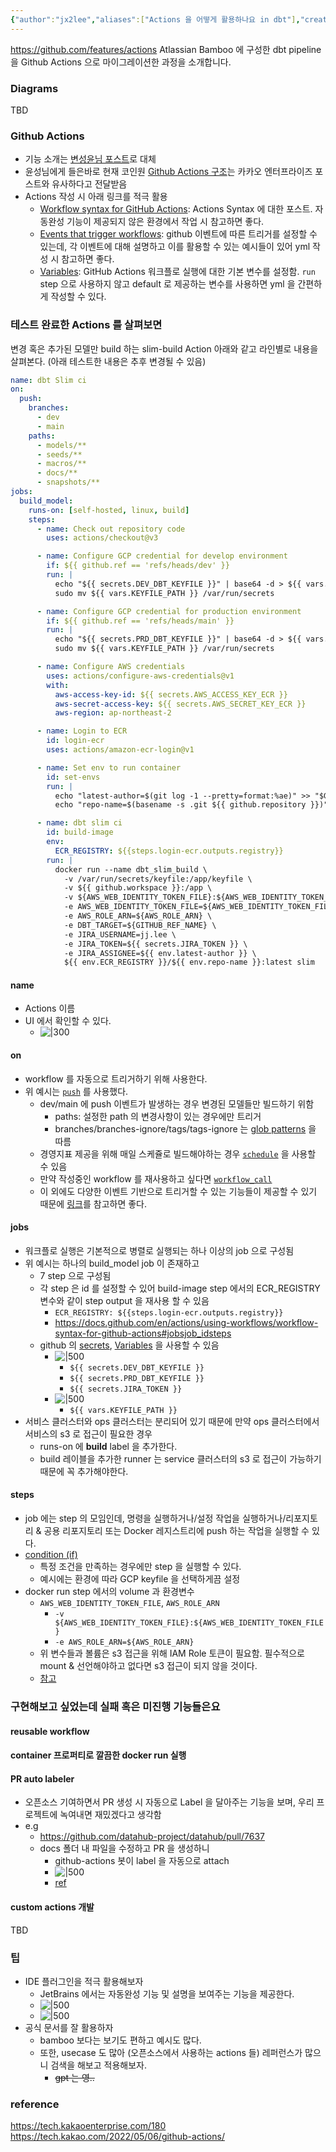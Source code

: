 ```yaml
---
{"author":"jx2lee","aliases":["Actions 을 어떻게 활용하나요 in dbt"],"created":"","last-updated":"2023-08-03 14:25","tags":["dbt, cicd"],"dg-publish":true,"permalink":"/github-actions-in-data/","dgPassFrontmatter":true,"updated":""}
---
```



https://github.com/features/actions
Atlassian Bamboo 에 구성한 dbt pipeline 을 Github Actions 으로 마이그레이션한 과정을 소개합니다.

### Diagrams
TBD

### Github Actions
- 기능 소개는 [변성윤님 포스트](https://zzsza.github.io/development/2020/06/06/github-action/)로 대체
- 윤성님에게 들은바로 현재 코인원 [Github Actions 구조](https://tech.kakao.com/2022/05/06/github-actions/)는 카카오 엔터프라이즈 포스트와 유사하다고 전달받음
- Actions 작성 시 아래 링크를 적극 활용
	- [Workflow syntax for GitHub Actions](https://docs.github.com/en/actions/using-workflows/workflow-syntax-for-github-actions): Actions Syntax 에 대한 포스트. 자동완성 기능이 제공되지 않은 환경에서 작업 시 참고하면 좋다.
	- [Events that trigger workflows](https://docs.github.com/en/actions/using-workflows/events-that-trigger-workflows): github 이벤트에 따른 트리거를 설정할 수 있는데, 각 이벤트에 대해 설명하고 이를 활용할 수 있는 예시들이 있어 yml 작성 시 참고하면 좋다.
	- [Variables](https://docs.github.com/en/actions/learn-github-actions/variables): GitHub Actions 워크플로 실행에 대한 기본 변수를 설정함. `run` step 으로 사용하지 않고 default 로 제공하는 변수를 사용하면 yml 을 간편하게 작성할 수 있다.

### 테스트 완료한 Actions 를 살펴보면
변경 혹은 추가된 모델만 build 하는 slim-build Action 아래와 같고 라인별로 내용을 살펴본다.
(아래 테스트한 내용은 추후 변경될 수 있음)

```yaml
name: dbt Slim ci
on:
  push:
    branches:
      - dev
      - main
    paths:
      - models/**
      - seeds/**
      - macros/**
      - docs/**
      - snapshots/**
jobs:
  build_model:
    runs-on: [self-hosted, linux, build]
    steps:
      - name: Check out repository code
        uses: actions/checkout@v3

      - name: Configure GCP credential for develop environment
        if: ${{ github.ref == 'refs/heads/dev' }}
        run: |
          echo "${{ secrets.DEV_DBT_KEYFILE }}" | base64 -d > ${{ vars.KEYFILE_PATH }}
          sudo mv ${{ vars.KEYFILE_PATH }} /var/run/secrets

      - name: Configure GCP credential for production environment
        if: ${{ github.ref == 'refs/heads/main' }}
        run: |
          echo "${{ secrets.PRD_DBT_KEYFILE }}" | base64 -d > ${{ vars.KEYFILE_PATH }}
          sudo mv ${{ vars.KEYFILE_PATH }} /var/run/secrets

      - name: Configure AWS credentials
        uses: actions/configure-aws-credentials@v1
        with:
          aws-access-key-id: ${{ secrets.AWS_ACCESS_KEY_ECR }}
          aws-secret-access-key: ${{ secrets.AWS_SECRET_KEY_ECR }}
          aws-region: ap-northeast-2

      - name: Login to ECR
        id: login-ecr
        uses: actions/amazon-ecr-login@v1

      - name: Set env to run container
        id: set-envs
        run: |
          echo "latest-author=$(git log -1 --pretty=format:%ae)" >> "$GITHUB_ENV"
          echo "repo-name=$(basename -s .git ${{ github.repository }})" >> "$GITHUB_ENV"

      - name: dbt slim ci
        id: build-image
        env:
          ECR_REGISTRY: ${{steps.login-ecr.outputs.registry}}
        run: |
          docker run --name dbt_slim_build \
            -v /var/run/secrets/keyfile:/app/keyfile \
            -v ${{ github.workspace	}}:/app \
            -v ${AWS_WEB_IDENTITY_TOKEN_FILE}:${AWS_WEB_IDENTITY_TOKEN_FILE} \
            -e AWS_WEB_IDENTITY_TOKEN_FILE=${AWS_WEB_IDENTITY_TOKEN_FILE} \
            -e AWS_ROLE_ARN=${AWS_ROLE_ARN} \
            -e DBT_TARGET=${GITHUB_REF_NAME} \
            -e JIRA_USERNAME=jj.lee \
            -e JIRA_TOKEN=${{ secrets.JIRA_TOKEN }} \
            -e JIRA_ASSIGNEE=${{ env.latest-author }} \
            ${{ env.ECR_REGISTRY }}/${{ env.repo-name }}:latest slim
```

#### name
- Actions 이름
- UI 에서 확인할 수 있다.
	- ![|300](https://i.imgur.com/RZPpmTZ.png)

#### on
- workflow 를 자동으로 트리거하기 위해 사용한다.
- 위 예시는 [`push`](https://docs.github.com/en/actions/using-workflows/workflow-syntax-for-github-actions#onpushbranchestagsbranches-ignoretags-ignore) 를 사용했다.
	- dev/main 에 push 이벤트가 발생하는 경우 변경된 모델들만 빌드하기 위함
		- paths: 설정한 path 의 변경사항이 있는 경우에만 트리거
		- branches/branches-ignore/tags/tags-ignore 는 [glob patterns](https://en.wikipedia.org/wiki/Glob_(programming)) 을 따름
	- 경영지표 제공을 위해 매일 스케쥴로 빌드해야하는 경우 [`schedule`](https://docs.github.com/en/actions/using-workflows/workflow-syntax-for-github-actions#onschedule) 을 사용할 수 있음
	- 만약 작성중인 workflow 를 재사용하고 싶다면 [`workflow_call`](https://docs.github.com/en/actions/using-workflows/workflow-syntax-for-github-actions#onworkflow_call)
	- 이 외에도 다양한 이벤트 기반으로 트리거할 수 있는 기능들이 제공할 수 있기 때문에 [링크](https://docs.github.com/en/actions/using-workflows/workflow-syntax-for-github-actions#on)를 참고하면 좋다.

#### jobs
- 워크플로 실행은 기본적으로 병렬로 실행되는 하나 이상의 job 으로 구성됨
- 위 예시는 하나의 build_model job 이 존재하고
	- 7 step 으로 구성됨
	- 각 step 은 id 를 설정할 수 있어 build-image step 에서의 ECR_REGISTRY 변수와 같이 step output 을 재사용 할 수 있음
		- `ECR_REGISTRY: ${{steps.login-ecr.outputs.registry}}`
		- https://docs.github.com/en/actions/using-workflows/workflow-syntax-for-github-actions#jobsjob_idsteps
	- github 의 [secrets](https://docs.github.com/en/actions/security-guides/encrypted-secrets?tool=webui), [Variables](https://docs.github.com/en/actions/learn-github-actions/variables) 을 사용할 수 있음
		- ![|500](https://i.imgur.com/ylNE4pq.png)
			- `${{ secrets.DEV_DBT_KEYFILE }}`
			- `${{ secrets.PRD_DBT_KEYFILE }}`
			- `${{ secrets.JIRA_TOKEN }}`
		- ![|500](https://i.imgur.com/zsptDSG.png)
			- `${{ vars.KEYFILE_PATH }}`
- 서비스 클러스터와 ops 클러스터는 분리되어 있기 때문에 만약 ops 클러스터에서 서비스의 s3 로 접근이 필요한 경우
	- runs-on 에 **build** label 을 추가한다.
	- build 레이블을 추가한 runner 는 service 클러스터의 s3 로 접근이 가능하기 때문에 꼭 추가해야한다.

#### steps
- job 에는 step 의 모임인데, 명령을 실행하거나/설정 작업을 실행하거나/리포지토리 & 공용 리포지토리 또는 Docker 레지스트리에 push 하는 작업을 실행할 수 있다.
- [condition (if)](https://docs.github.com/en/actions/using-workflows/workflow-syntax-for-github-actions#example-only-run-job-for-specific-repository)
	- 특정 조건을 만족하는 경우에만 step 을 실행할 수 있다.
	- 예시에는 환경에 따라 GCP keyfile 을 선택하게끔 설정
- docker run step 에서의 volume 과 환경변수
	- `AWS_WEB_IDENTITY_TOKEN_FILE`, `AWS_ROLE_ARN`
		- `-v ${AWS_WEB_IDENTITY_TOKEN_FILE}:${AWS_WEB_IDENTITY_TOKEN_FILE}`
		- `-e AWS_ROLE_ARN=${AWS_ROLE_ARN}`
	- 위 변수들과 볼륨은 s3 접근을 위해 IAM Role 토큰이 필요함. 필수적으로 mount & 선언해야하고 없다면 s3 접근이 되지 않을 것이다.
	- [참고](https://github.com/actions/actions-runner-controller/issues/246)

### 구현해보고 싶었는데 실패 혹은 미진행 기능들은요
#### reusable workflow
#### container 프로퍼티로 깔끔한 docker run 실행
#### PR auto labeler
- 오픈소스 기여하면서 PR 생성 시 자동으로 Label 을 달아주는 기능을 보며, 우리 프로젝트에 녹여내면 재밌겠다고 생각함
- e.g
	- https://github.com/datahub-project/datahub/pull/7637
	- docs 폴더 내 파일을 수정하고 PR 을 생성하니
		- github-actions 봇이 label 을 자동으로 attach
		- ![|500](https://i.imgur.com/8Iv1HnX.png)
		- [ref](https://github.com/datahub-project/datahub/blob/master/.github/workflows/pr-labeler.yml)

#### custom actions 개발
TBD

### 팁
- IDE 플러그인을 적극 활용해보자
	- JetBrains 에서는 자동완성 기능 및 설명을 보여주는 기능을 제공한다.
	- ![|500](https://i.imgur.com/xP1Jdxh.png)
	- ![|500](https://i.imgur.com/5jhy69j.png)
- 공식 문서를 잘 활용하자
	- bamboo 보다는 보기도 편하고 예시도 많다.
	- 또한, usecase 도 많아 (오픈소스에서 사용하는 actions 들) 레퍼런스가 많으니 검색을 해보고 적용해보자.
		- ~~gpt 는 영..~~

### reference
https://tech.kakaoenterprise.com/180
https://tech.kakao.com/2022/05/06/github-actions/
